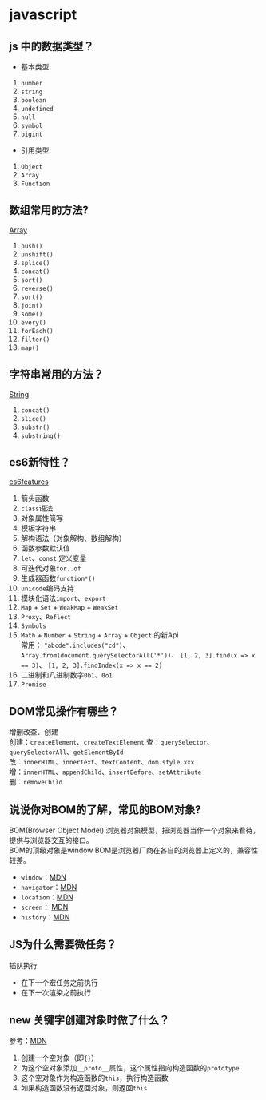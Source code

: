 # javascript  

## js 中的数据类型？  

- 基本类型:  

1. `number`  
2. `string`  
3. `boolean`  
4. `undefined`  
5. `null`  
6. `symbol`  
7. `bigint`  

- 引用类型:

1. `Object`  
2. `Array`  
3. `Function`  

## 数组常用的方法?  

[Array](https://developer.mozilla.org/zh-CN/docs/Web/JavaScript/Reference/Global_Objects/Array)

1. `push()`  
2. `unshift()`  
3. `splice()`  
4. `concat()`  
5. `sort()`  
6. `reverse()`  
7. `sort()`  
8. `join()`  
9. `some()`  
10. `every()`  
11. `forEach()`  
12. `filter()`  
13. `map()`  

## 字符串常用的方法？  

[String](https://developer.mozilla.org/zh-CN/docs/Web/JavaScript/Reference/Global_Objects/String)

1. `concat()`
2. `slice()`  
3. `substr()`  
4. `substring()`  

## es6新特性？  

[es6features](https://github.com/lukehoban/es6features)  

1. 箭头函数  
2. `class`语法  
3. 对象属性简写  
4. 模板字符串
5. 解构语法（对象解构、数组解构）
6. 函数参数默认值  
7. `let`、`const` 定义变量  
8. 可迭代对象`for..of`  
9. 生成器函数`function*()`  
10. `unicode`编码支持  
11. 模块化语法`import`、`export`
12. `Map` + `Set` + `WeakMap` + `WeakSet`  
13. `Proxy`、`Reflect`  
14. `Symbols`
15. `Math` + `Number` + `String` + `Array` + `Object` 的新Api  
   常用：
   `"abcde".includes("cd")`、
   `Array.from(document.querySelectorAll('*'))`、
   `[1, 2, 3].find(x => x == 3)`、
   `[1, 2, 3].findIndex(x => x == 2)`  
16. 二进制和八进制数字`0b1`、`0o1`  
17. `Promise`  

## DOM常见操作有哪些？

增删改查、创建  
创建：`createElement`、`createTextElement`
查：`querySelector`、`querySelectorAll`、`getElementById`  
改：`innerHTML`、`innerText`、`textContent`、`dom.style.xxx`  
增：`innerHTML`、`appendChild`、`insertBefore`、`setAttribute`  
删：`removeChild`  

## 说说你对BOM的了解，常见的BOM对象?  

BOM(Browser Object Model) 浏览器对象模型，把浏览器当作一个对象来看待，提供与浏览器交互的接口。  
BOM的顶级对象是window
BOM是浏览器厂商在各自的浏览器上定义的，兼容性较差。

- `window`：[MDN](https://developer.mozilla.org/en-US/docs/Web/API/Window)  
- `navigator`：[MDN](https://developer.mozilla.org/en-US/docs/Web/API/Navigator)
- `location`：[MDN](https://developer.mozilla.org/zh-CN/docs/Web/API/Location)  
- `screen`： [MDN](https://developer.mozilla.org/zh-CN/docs/Web/API/Window/screen)
- `history`：[MDN](https://developer.mozilla.org/en-US/docs/Web/API/History)

## JS为什么需要微任务？  

插队执行  

- 在下一个宏任务之前执行  
- 在下一次渲染之前执行  

## new 关键字创建对象时做了什么？

参考：[MDN](https://developer.mozilla.org/zh-CN/docs/Web/JavaScript/Reference/Operators/new#%E6%8F%8F%E8%BF%B0)

1. 创建一个空对象（即`{}`）
2. 为这个空对象添加`__proto__`属性，这个属性指向构造函数的`prototype`  
3. 这个空对象作为构造函数的`this`，执行构造函数
4. 如果构造函数没有返回对象，则返回`this`
